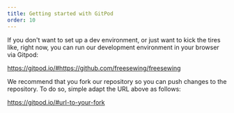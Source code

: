 ```yaml
---
title: Getting started with GitPod
order: 10
---
```


If you don't want to set up a dev environment, or just want to kick the
tires like, right now, you can run our development environment in your browser via Gitpod:

https://gitpod.io/#https://github.com/freesewing/freesewing

<Tip>
We recommend that you fork our repository so you can push changes to the repository.
To do so, simple adapt the URL above as follows:

https://gitpod.io/#url-to-your-fork </Tip>
